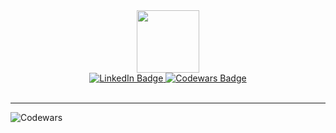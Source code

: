 <div id="header" align="center">
  <img src="https://media.giphy.com/media/fwbzI2kV3Qrlpkh59e/giphy.gif" width="100"/>
  
  <div id="badges">
    <a href="https://www.linkedin.com/in/krit-srikhuanjai-bb89b321b" target="_blank">
        <img src="https://img.shields.io/badge/LinkedIn-blue?style=for-the-badge&logo=linkedin&logoColor=white" alt="LinkedIn Badge"/>
    </a>
    <a href="https://www.codewars.com/users/loxman02" target="_blank">
        <img src="https://img.shields.io/badge/Codewars-red?style=for-the-badge&logo=codewars&logoColor=white" alt="Codewars Badge"/>
    </a>
    
  </div>
  
  <br/>
  <hr style/>
  
</div>

![Codewars](https://github.r2v.ch/codewars?user=loxman02&name=true&top_languages=true&theme=dark)


